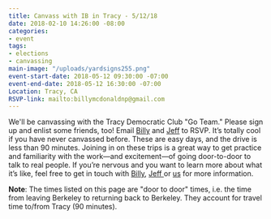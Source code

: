 ```yaml
---
title: Canvass with IB in Tracy - 5/12/18
date: 2018-02-10 14:26:00 -08:00
categories:
- event
tags:
- elections
- canvassing
main-image: "/uploads/yardsigns255.png"
event-start-date: 2018-05-12 09:30:00 -07:00
event-end-date: 2018-05-12 16:30:00 -07:00
Location: Tracy, CA
RSVP-link: mailto:billymcdonaldnp@gmail.com
---
```


We'll be canvassing with the Tracy Democratic Club "Go Team." Please sign up and enlist some friends, too! Email [Billy](mailto:billymcdonaldnp@gmail.com) and [Jeff](mailto:carlockjeff@gmail.com) to RSVP. It’s totally cool if you have never canvassed before. These are easy days, and the drive is less than 90 minutes. Joining in on these trips is a great way to get practice and familiarity with the work—and excitement—of going door-to-door to talk to real people. If you’re nervous and you want to learn more about what it’s like, feel free to get in touch with [Billy](mailto:billymcdonaldnp@gmail.com), [Jeff ](carlockjeff@gmail.com)or [us](mailto:elections+owner@indivisibleberkeley.org) for more information.

**Note**: The times listed on this page are "door to door" times, i.e. the time from leaving Berkeley to returning back to Berkeley. They account for travel time to/from Tracy (90 minutes).